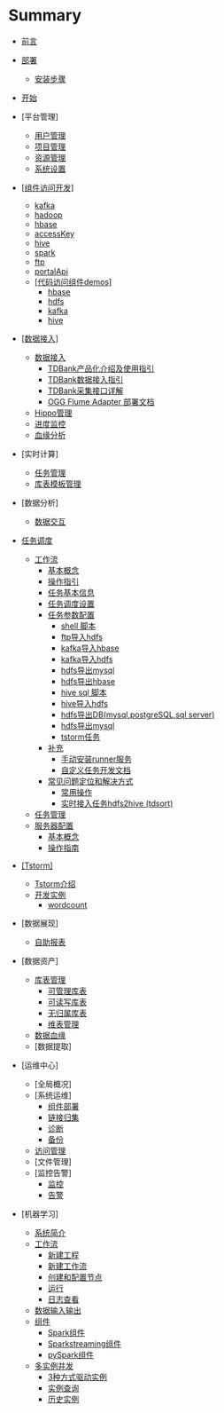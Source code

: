 # Summary

* [前言](README.md)
* [部署](部署/README.md)
  * [安装步骤](部署/TBDS部署.md)
* [开始](开始/README.md)
* \[平台管理\]
  * [用户管理](平台管理/usermanage.md)
  * [项目管理](平台管理/projectmanage.md)
  * [资源管理](平台管理/resourcemanage.md)
  * [系统设置](平台管理/systemconfig.md)
* [\[组件访问开发\]](zu-jian-fang-wen-kai-53d15d.md)
  * [kafka](组件使用/kafka/kafka.md)
  * [hadoop](组件使用/hadoop/hadoop.md)
  * [hbase](组件使用/hbase/hbase.md)
  * [accessKey](组件使用/accesskey/acckey.md)
  * [hive](组件使用/hive/hive.md)
  * [spark](组件使用/spark/spark.md)
  * [ftp](组件使用/ftpOverHdfs/ftp.md)
  * [portalApi](组件使用/portalApi/portalApi.md)
  * [\[代码访问组件demos\]](组件使用/kafka/dai-ma-fang-wen-zu-jian-demos.md)
    * [hbase](组件使用/kafka/dai-ma-fang-wen-zu-jian-demos/hbase.md)
    * [hdfs](组件使用/kafka/dai-ma-fang-wen-zu-jian-demos/hdfs.md)
    * [kafka](组件使用/kafka/dai-ma-fang-wen-zu-jian-demos/kafka.md)
    * [hive](组件使用/kafka/dai-ma-fang-wen-zu-jian-demos/hive.md)
* [\[数据接入\]](shu-ju-gong-53825d.md)
  * [数据接入](/数据接入/数据接入/tdbank_intro.md)
    * [TDBank产品化介绍及使用指引](/数据接入/数据接入/tdbank_intro.md)
    * [TDBank数据接入指引](/数据接入/数据接入/tdbank_guide.md)
    * [TDBank采集接口详解](/数据接入/数据接入/tdbank_conf.md)
    * [OGG Flume Adapter 部署文档](/数据接入/数据接入/ogg_flume_adapter.md)
  * [Hippo管理](/数据接入/Hippo管理/hippo_mamage.md)
  * [进度监控](/数据接入/进度监控/progress_monitor.md)
  * [血缘分析](/数据接入/血缘分析/lineage_fenxi.md)
* \[实时计算\]
  * [任务管理](/实时计算/任务管理/task_manage.md)
  * [库表模板管理](/实时计算/库表模板管理/table_model_mamage.md)
* \[数据分析\]
  * [数据交互](shu-ju-fen-67905d.md)
* [任务调度](/workflow/readme.md)
  * [工作流](/workflow/workflow/readme.md)
    * [基本概念](/workflow/workflow/basicConcept.md)
    * [操作指引](/workflow/workflow/guide.md)
    * [任务基本信息](/workflow/workflow/runnerBasicInfo.md)
    * [任务调度设置](/workflow/workflow/runnerCycle.md)
    * [任务参数配置](/workflow/workflow/runners.md)
      * [shell 脚本](/workflow/workflow/runners/shell.md)
      * [ftp导入hdfs](/workflow/workflow/runners/ftp2hdfs.md)
      * [kafka导入hbase](/workflow/workflow/runners/kafka2hbase.md)
      * [kafka导入hdfs](/workflow/workflow/runners/kafka2hdfs.md)
      * [hdfs导出mysql](/workflow/workflow/runners/hdfs2mysql.md)
      * [hdfs导出hbase](/workflow/workflow/runners/hdfs2hbase.md)
      * [hive sql 脚本](/workflow/workflow/runners/hivesql.md)
      * [hive导入hdfs](/workflow/workflow/runners/hive2hdfs.md)
      * [hdfs导出DB\(mysql,postgreSQL,sql server\)](/workflow/workflow/runners/hdfs2db.md)
      * [hdfs导出mysql](/workflow/workflow/runners/hdfs2mysql.md)
      * [tstorm任务](/workflow/workflow/runners/customerTstorm.md)
    * [补充](/workflow/workflow/other.md)
      * [手动安装runner服务](/workflow/workflow/more/addrunner.md)
      * [自定义任务开发文档](/workflow/workflow/more/user-defined-dev.md)
    * [常见问题定位和解决方式](/workflow/workflow/qa.md)
      * [常用操作](/workflow/workflow/qa/common_operation.md)
      * [实时接入任务hdfs2hive \(tdsort\)](/workflow/workflow/qa/hdfs2hive_tdsort.md)
  * [任务管理](/workflow/tasks/readme.md)
  * [服务器配置](/workflow/services/readme.md)
    * [基本概念](workflow/services/introduce.md)
    * [操作指南](workflow/services/operation.md)
* [\[Tstorm\]](tstorm.md)
  * [Tstorm介绍](/tstorm/readme.md)
  * [开发实例](/tstorm/demo/readme.md)
    * [wordcount](/tstorm/demo/wordcountTstormDemo.md)
* \[数据展现\]
  * [自助报表](/数据展现/idea.md)
* \[数据资产\]
  * [库表管理](数据资产/库表管理/readme.md)
    * [可管理库表](数据资产/库表管理/manage_table.md)
    * [可读写库表](数据资产/库表管理/rw_table.md)
    * [无归属库表](数据资产/库表管理/nobelong_table.md)
    * [维表管理](数据资产/库表管理/meta_table.md)
  * [数据血缘](数据资产/数据血缘/lineage.md)
  * [数据提取]
* \[运维中心\]
  * [全局概况]
  * [系统运维]
    * [组件部署](平台运维/组件部署/文档.md)
    * [链接归集](平台运维/链接归集/links.md)
    * [诊断](平台运维/诊断/诊断.md)
    * [备份](平台运维/备份/backup.md)
  * [访问管理](数据治理/数据权限/数据权限.md)
  * [文件管理]
  * [监控告警]
    * [监控](平台运维/监控指标/document.md)
    * [告警](平台运维/诊断/gao-8b665d.md)

* \[机器学习\]
  * [系统简介](/机器学习/README.md)
  * [工作流](/机器学习/gong-zuo-liu.md)
    * [新建工程](/机器学习/new_project.md)
    * [新建工作流](/机器学习/new_workflow.md)
    * [创建和配置节点](/机器学习/config_parameter.md)
    * [运行](/机器学习/run.md)
    * [日志查看](/机器学习/log_view.md)
  * [数据输入输出](/机器学习/dataset.md)
  * [组件](/机器学习/zu-jian.md)
    * [Spark组件](/机器学习/spark.md)
    * [Sparkstreaming组件](/机器学习/spark-streaming.md)
    * [pySpark组件](/机器学习/pyspark.md)
  * [多实例并发](/机器学习/duo-shi-li-bing-fa.md)
    * [3种方式驱动实例](/机器学习/multiple_drive.md)
    * [实例查询](/机器学习/instanceview.md)
    * [历史实例](/机器学习/history_instance.md)
